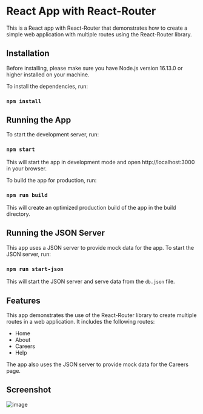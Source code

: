 # React App with React-Router

This is a React app with React-Router that demonstrates how to create a simple web application with multiple routes using the React-Router library.

## Installation

Before installing, please make sure you have Node.js version 16.13.0 or higher installed on your machine.

To install the dependencies, run:

### `npm install`

## Running the App

To start the development server, run:

### `npm start`

This will start the app in development mode and open http://localhost:3000 in your browser.

To build the app for production, run:

### `npm run build`

This will create an optimized production build of the app in the build directory.

## Running the JSON Server

This app uses a JSON server to provide mock data for the app. To start the JSON server, run:

### `npm run start-json`

This will start the JSON server and serve data from the `db.json` file.

## Features

This app demonstrates the use of the React-Router library to create multiple routes in a web application. It includes the following routes:

- Home
- About
- Careers
- Help

The app also uses the JSON server to provide mock data for the Careers page.

## Screenshot 

![image](https://user-images.githubusercontent.com/64380802/220126938-eb0ca7bb-565b-4d65-8f25-9cb7d285d514.png)



